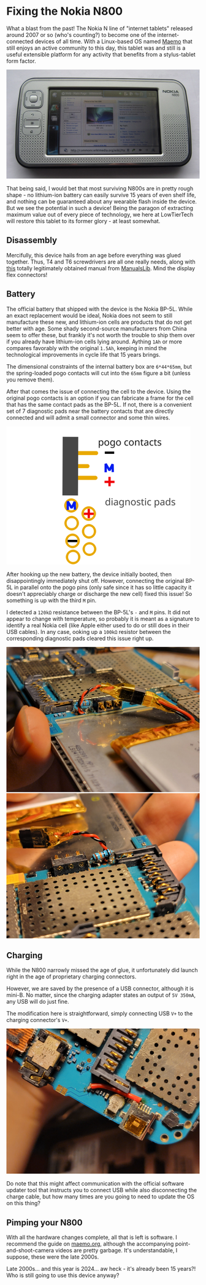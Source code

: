 # Fixing the Nokia N800

What a blast from the past! The Nokia N line of "internet tablets" released around 2007 or so (who's counting?) to become one of the internet-connected devices of all time. With a Linux-based OS named [Maemo](https://maemo.org) that still enjoys an active community to this day, this tablet was and still is a useful extensible platform for any activity that benefits from a stylus-tablet form factor.

![n800 tablet](assets/n800.jpg)

That being said, I would bet that most surviving N800s are in pretty rough shape - no lithium-ion battery can easily survive 15 years of even shelf life, and nothing can be guaranteed about any wearable flash inside the device. But we see the potential in such a device! Being the paragon of extracting maximum value out of every piece of technology, we here at LowTierTech will restore this tablet to its former glory - at least somewhat.

## Disassembly

Mercifully, this device hails from an age before everything was glued together. Thus, T4 and T6 screwdrivers are all one really needs, along with [this](assets/n800.pdf) totally legitimately obtained manual from [ManualsLib](https://www.manualslib.com/manual/1145225/Nokia-N800.html). Mind the display flex connectors!

## Battery

The official battery that shipped with the device is the Nokia BP-5L. While an exact replacement would be ideal, Nokia does not seem to still manufacture these new, and lithium-ion cells are products that do not get better with age. Some shady second-source manufacturers from China seem to offer these, but frankly it's not worth the trouble to ship them over if you already have lithium-ion cells lying around. Aything `1Ah` or more compares favorably with the original `1.5Ah`, keeping in mind the technological improvements in cycle life that 15 years brings.

The dimensional constraints of the internal battery box are `6*44*65mm`, but the spring-loaded pogo contacts will cut into the `65mm` figure a bit (unless you remove them).

After that comes the issue of connecting the cell to the device. Using the original pogo contacts is an option if you can fabricate a frame for the cell that has the same contact pads as the BP-5L. If not, there is a convenient set of 7 diagnostic pads near the battery contacts that are directly connected and will admit a small connector and some thin wires.

![pin diagram](assets/n800-pins.png)

After hooking up the new battery, the device initially booted, then disappointingly immediately shut off. However, connecting the original BP-5L in parallel onto the pogo pins (only safe since it has so little capacity it doesn't appreciably charge or discharge the new cell) fixed this issue! So something is up with the third `M` pin.

I detected a `120kΩ` resistance between the BP-5L's `-` and `M` pins. It did not appear to change with temperature, so probably it is meant as a signature to identify a real Nokia cell (like Apple either used to do or still does in their USB cables). In any case, ooking up a `100kΩ` resistor between the corresponding diagnostic pads cleared this issue right up.

![actual wiring view 1](assets/battery-1.jpg)
![actual wiring view 2](assets/battery-2.jpg)

## Charging

While the N800 narrowly missed the age of glue, it unfortunately did launch right in the age of proprietary charging connectors.

However, we are saved by the presence of a USB connector, although it is mini-B. No matter, since the charging adapter states an output of `5V 350mA`, any USB will do just fine.

The modification here is straightforward, simply connecting USB `V+` to the charging connector's `V+`.

![actual wiring charging](assets/usb-charging.jpg)

Do note that this might affect communication with the official software updater tool that instructs you to connect USB while also disconnecting the charge cable, but how many times are you going to need to update the OS on this thing?

## Pimping your N800

With all the hardware changes complete, all that is left is software. I recommend the guide on [maemo.org](https://talk.maemo.org/showthread.php?t=94294), although the accompanying point-and-shoot-camera videos are pretty garbage. It's understandable, I suppose, these were the late 2000s.

Late 2000s... and this year is 2024... aw heck - it's already been 15 years?! Who is still going to use this device anyway?